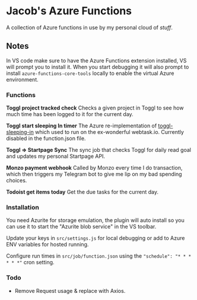 # Jacob's Azure Functions

A collection of Azure functions in use by my personal cloud of *stuff*.

## Notes

In VS code make sure to have the Azure Functions extension installed, VS will prompt you to install it. When you start debugging it will also prompt to install `azure-functions-core-tools` locally to enable the virtual Azure environment.

### Functions

**Toggl project tracked check**
Checks a given project in Toggl to see how much time has been logged to it for the current day.

**Toggl start sleeping In timer**
The Azure re-implementation of [toggl-sleeping-in](https://github.com/jacobpretorius/toggl-sleeping-in) which used to run on the ex-wonderful webtask.io. Currently disabled in the function.json file.

**Toggl => Startpage Sync**
The sync job that checks Toggl for daily read goal and updates my personal Startpage API.

**Monzo payment webhook**
Called by Monzo every time I do transaction, which then triggers my Telegram bot to give me lip on my bad spending choices.

**Todoist get items today**
Get the due tasks for the current day.

### Installation

You need Azurite for storage emulation, the plugin will auto install so you can use it to start the "Azurite blob service" in the VS toolbar.

Update your keys in `src/settings.js` for local debugging or add to Azure ENV variables for hosted running.

Configure run times in `src/job/function.json` using the `"schedule": "* * * * * *"` cron setting.

### Todo

- Remove Request usage & replace with Axios.
